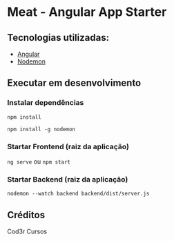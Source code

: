 # Meat - Angular App Starter

## Tecnologias utilizadas:
* [Angular](https://angular.io/)
* [Nodemon](https://nodemon.io/)

## Executar em desenvolvimento

### Instalar dependências

`npm install`

`npm install -g nodemon`

### Startar Frontend (raiz da aplicação)

`ng serve` ou `npm start`

### Startar Backend (raiz da aplicação)

`nodemon --watch backend backend/dist/server.js`

## Créditos

Cod3r Cursos
